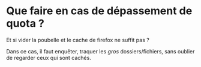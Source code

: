 # Que faire en cas de dépassement de quota ?

Et si vider la poubelle et le cache de firefox ne suffit pas ?

Dans ce cas, il faut enquêter, traquer les *gros* dossiers/fichiers, sans oublier de regarder ceux qui sont cachés.


